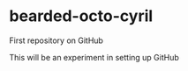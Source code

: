 bearded-octo-cyril
==================

First repository on GitHub

This will be an experiment in setting up GitHub
